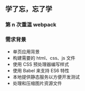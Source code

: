 ## 学了忘，忘了学

### 第 n 次重温 webpack

### 需求背景

- 单页应用背景
- 构建需要的 html、css、js 文件
- 使用 CSS 预处理器编写样式
- 使用 Babel 来支持 ES6 特性
- 本地提供静态服务以方便开发测试
- 处理和压缩图片资源文件

